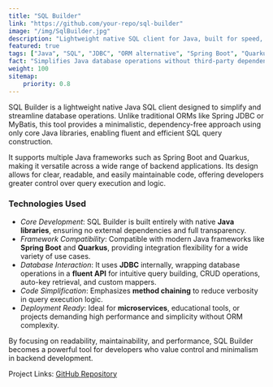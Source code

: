```yaml
---
title: "SQL Builder"
link: "https://github.com/your-repo/sql-builder"
image: "/img/SqlBuilder.jpg"
description: "Lightweight native SQL client for Java, built for speed, clarity, and framework independence."
featured: true
tags: ["Java", "SQL", "JDBC", "ORM alternative", "Spring Boot", "Quarkus"]
fact: "Simplifies Java database operations without third-party dependencies."
weight: 100
sitemap: 
    priority: 0.8
---
```


SQL Builder is a lightweight native Java SQL client designed to simplify and streamline database operations. Unlike traditional ORMs like Spring JDBC or MyBatis, this tool provides a minimalistic, dependency-free approach using only core Java libraries, enabling fluent and efficient SQL query construction.

It supports multiple Java frameworks such as Spring Boot and Quarkus, making it versatile across a wide range of backend applications. Its design allows for clear, readable, and easily maintainable code, offering developers greater control over query execution and logic.

### Technologies Used

- *Core Development*: SQL Builder is built entirely with native **Java libraries**, ensuring no external dependencies and full transparency.
- *Framework Compatibility*: Compatible with modern Java frameworks like **Spring Boot** and **Quarkus**, providing integration flexibility for a wide variety of use cases.
- *Database Interaction*: It uses **JDBC** internally, wrapping database operations in a **fluent API** for intuitive query building, CRUD operations, auto-key retrieval, and custom mappers.
- *Code Simplification*: Emphasizes **method chaining** to reduce verbosity in query execution logic.
- *Deployment Ready*: Ideal for **microservices**, educational tools, or projects demanding high performance and simplicity without ORM complexity.

By focusing on readability, maintainability, and performance, SQL Builder becomes a powerful tool for developers who value control and minimalism in backend development.

Project Links: [GitHub Repository](https://github.com/SATHASHINI-S/sql-builder)
